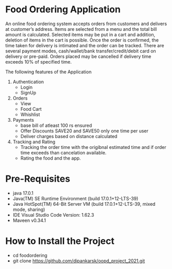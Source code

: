# Food Ordering Application 

An online food ordering system accepts orders from customers and delivers at customer’s
address. Items are selected from a menu and the total bill amount is calculated. Selected items
may be put in a cart and addition, deletion of items in the cart is possible. Once the order is
confirmed, the time taken for delivery is intimated and the order can be tracked. There are
several payment modes, cash/wallet/bank transfer/credit/debit card on delivery or pre-paid.
Orders placed may be cancelled if delivery time exceeds 10% of specified time.

The following features of the Application

1. Authentication
   - Login
   - SignUp
2. Orders
   - View
   - Food Cart
   - Whishlist
3. Payments
   - base bill of atleast 100 rs ensured
   - Offer Discounts SAVE20 and SAVE50 only one time per user
   - Deliver charges based on distance calculated
4. Tracking and Rating
   - Tracking the order time with the origibnal estimated time and if order time exceeds than cancelation available.
   -  Rating the food and the app.

# Pre-Requisites

  - java 17.0.1
  - Java(TM) SE Runtime Environment (build 17.0.1+12-LTS-39)
  - Java HotSpot(TM) 64-Bit Server VM (build 17.0.1+12-LTS-39, mixed mode, sharing)
  - IDE Visual Studio Code Version: 1.62.3
  - Maveen v0.34.1
# How to Install the Project


 - cd foodordering
 - git clone https://github.com/dipankarsk/oopd_project_2021.git

